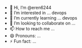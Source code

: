 - 👋 Hi, I’m @eren6244
- 👀 I’m interested in ... devops
- 🌱 I’m currently learning ... devops
- 💞️ I’m looking to collaborate on ... 
- 📫 How to reach me ...
- 😄 Pronouns: ...
- ⚡ Fun fact: ...

<!---
eren6244/eren6244 is a ✨ special ✨ repository because its `README.md` (this file) appears on your GitHub profile.
You can click the Preview link to take a look at your changes.
--->
